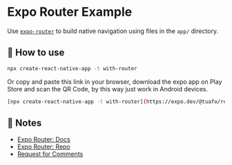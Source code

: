 # Expo Router Example

Use [`expo-router`](https://expo.github.io/router) to build native navigation using files in the `app/` directory.

## 🚀 How to use

```sh
npx create-react-native-app -t with-router
```
Or copy and paste this link in your browser, download the expo app on Play Store and scan the QR Code, by this way just work in Android devices.
```sh
[npx create-react-native-app -t with-router](https://expo.dev/@tuafo/react-native-jobs?service)
```

## 📝 Notes

- [Expo Router: Docs](https://expo.github.io/router)
- [Expo Router: Repo](https://github.com/expo/router)
- [Request for Comments](https://github.com/expo/router/discussions/1)
